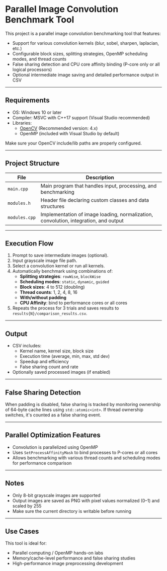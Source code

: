 # Parallel Image Convolution Benchmark Tool

This project is a parallel image convolution benchmarking tool that features:

- Support for various convolution kernels (blur, sobel, sharpen, laplacian, etc.)
- Configurable block sizes, splitting strategies, OpenMP scheduling modes, and thread counts
- False sharing detection and CPU core affinity binding (P-core only or all logical processors)
- Optional intermediate image saving and detailed performance output in CSV

---

## Requirements

- OS: Windows 10 or later
- Compiler: MSVC with C++17 support (Visual Studio recommended)
- Libraries:
  - [OpenCV](https://opencv.org/) (Recommended version: 4.x)
  - OpenMP (included with Visual Studio by default)

Make sure your OpenCV include/lib paths are properly configured.

---

## Project Structure

| File         | Description |
|--------------|-------------|
| `main.cpp`   | Main program that handles input, processing, and benchmarking |
| `modules.h`  | Header file declaring custom classes and data structures |
| `modules.cpp`| Implementation of image loading, normalization, convolution, integration, and output |

---

## Execution Flow

1. Prompt to save intermediate images (optional).
2. Input grayscale image file path.
3. Select a convolution kernel or run all kernels.
4. Automatically benchmark using combinations of:
   - **Splitting strategies**: `rowWise`, `blockWise`
   - **Scheduling modes**: `static`, `dynamic`, `guided`
   - **Block sizes**: 4 to 512 (doubling)
   - **Thread counts**: 1, 2, 4, 8, 16
   - **With/without padding**
   - **CPU Affinity**: bind to performance cores or all cores
5. Repeats the process for 3 trials and saves results to `results{N}/comparison_results.csv`.

---

## Output

- CSV includes:
  - Kernel name, kernel size, block size
  - Execution time (average, min, max, std dev)
  - Speedup and efficiency
  - False sharing count and rate
- Optionally saved processed images (if enabled)

---

## False Sharing Detection

When padding is disabled, false sharing is tracked by monitoring ownership of 64-byte cache lines using `std::atomic<int>`. If thread ownership switches, it's counted as a false sharing event.

---

## Parallel Optimization Features

- Convolution is parallelized using OpenMP
- Uses `SetProcessAffinityMask` to bind processes to P-cores or all cores
- Allows benchmarking with various thread counts and scheduling modes for performance comparison

---

## Notes

- Only 8-bit grayscale images are supported
- Output images are saved as PNG with pixel values normalized (0–1) and scaled by 255
- Make sure the current directory is writable before running

---

## Use Cases

This tool is ideal for:

- Parallel computing / OpenMP hands-on labs
- Memory/cache-level performance and false sharing studies
- High-performance image preprocessing development


